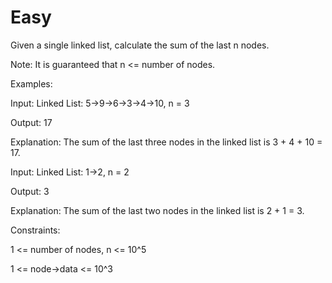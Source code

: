 # Easy

Given a single linked list, calculate the sum of the last n nodes.

Note: It is guaranteed that n <= number of nodes.

Examples:

Input: Linked List: 5->9->6->3->4->10, n = 3

Output: 17

Explanation: The sum of the last three nodes in the linked list is 3 + 4 + 10 = 17.

Input: Linked List: 1->2, n = 2

Output: 3

Explanation: The sum of the last two nodes in the linked list is 2 + 1 = 3.


Constraints:

1 <= number of nodes, n <= 10^5

1 <= node->data <= 10^3

